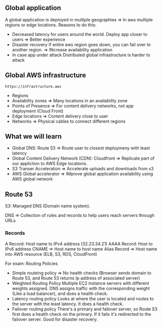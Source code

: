 ## Global application
A global application is deployed in multiple geographies => In aws multiple regions or edge locations.
Reasons to do this:
- Decreased latency for users around the world. Deploy app closer to users => Better experience
- Disaster recovery
If entire aws region goes down, you can fail over to another region. => INcrease availability application
- In case app under attack
Distributed global infrastructure is harder to attack

## Global AWS infrastructure
`https://infrastructure.aws`

- Regions
- Availability zones =>  Many locations in an availability zone
- Points of Presence => For content delivery networks, not app deployment (Cloud Front)
- Edge locations => Content delivery close to user
- Networks => Physical cables to connect different regions

## What we will learn
- Global DNS: Route 53 => Route user to closest deploymeny with least latency
- Global Content Delivery Network (CDN): Cloudfront => Replicate part of our appliction to AWS Edge locations.
- S3 Transer Acceleration => Accelerate uploads and downloads from s3
- AWS Global accelerator => IMprove global application availability using AWS global network

## Route 53
S3: Managed DNS (Domain name system).

DNS => Collection of rules and records to help users reach servers through URLs

### Records
A Record: Host name to IPv4 address (32.23.34.21)
AAAA Record: Host to IPv6 address
CNAME => Host name to host name
Alias Record => Host name into AWS resource (ELB, S3, RDS, CloudFront)

For exam: Routing Policies

- Simple routeing policy => No health checks (Browser sends domain to Route 53, and Route 53 returns Ip address of associated server)
- Weighted Routing Policy
Multiple EC2 instance servers with different weights assigned. DNS assigns traffic with the corresponding weight (Like a load balancer), and does a health check.
- Latency routing policy
Looks at where the user is located and routes to the server with the least latency. It does a health check.
- Failover routing policy
There's a primary and failover server, so Route S3 first does a health check on the primary. If it fails it's redirected to the failover server. Good for disaster recovery.




